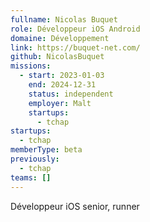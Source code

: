 ```yaml
---
fullname: Nicolas Buquet
role: Développeur iOS Android
domaine: Développement
link: https://buquet-net.com/
github: NicolasBuquet
missions:
  - start: 2023-01-03
    end: 2024-12-31
    status: independent
    employer: Malt
    startups:
      - tchap
startups:
  - tchap
memberType: beta
previously:
  - tchap
teams: []
---
```

Développeur iOS senior, runner